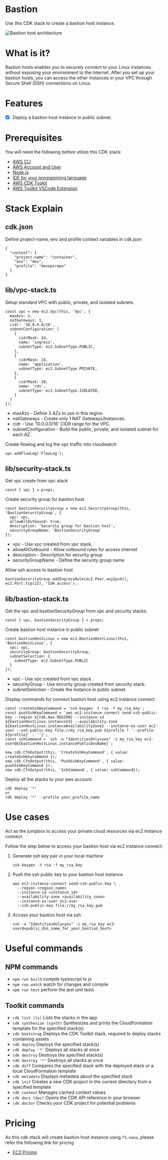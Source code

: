 # Bastion

Use this CDK stack to create a bastion host instance.

![Bastion host architecture](https://github.com/devopsrepohq/bastion/blob/master/_docs/bastion.png?raw=true)

# What is it?

Bastion hosts enables you to securely connect to your Linux instances without exposing your environment to the Internet. After you set up your bastion hosts, you can access the other instances in your VPC through Secure Shell (SSH) connections on Linux.

# Features

- [x] Deploy a bastion host instance in public subnet.

# Prerequisites

You will need the following before utilize this CDK stack:

- [AWS CLI](https://cdkworkshop.com/15-prerequisites/100-awscli.html)
- [AWS Account and User](https://cdkworkshop.com/15-prerequisites/200-account.html)
- [Node.js](https://cdkworkshop.com/15-prerequisites/300-nodejs.html)
- [IDE for your programming language](https://cdkworkshop.com/15-prerequisites/400-ide.html)
- [AWS CDK Tookit](https://cdkworkshop.com/15-prerequisites/500-toolkit.html)
- [AWS Toolkit VSCode Extension](https://github.com/devopsrepohq/aws-toolkit)

# Stack Explain

## cdk.json

Define project-name, env and profile context variables in cdk.json

```
{
  "context": {
    "project-name": "container",
    "env": "dev",
    "profile": "devopsrepo"
  }
}
```

## lib/vpc-stack.ts

Setup standard VPC with public, private, and isolated subnets.

```
const vpc = new ec2.Vpc(this, 'Vpc', {
  maxAzs: 3,
  natGateways: 1,
  cidr: '10.0.0.0/16',
  subnetConfiguration: [
    {
      cidrMask: 24,
      name: 'ingress',
      subnetType: ec2.SubnetType.PUBLIC,
    },
    {
      cidrMask: 24,
      name: 'application',
      subnetType: ec2.SubnetType.PRIVATE,
    },
    {
      cidrMask: 28,
      name: 'rds',
      subnetType: ec2.SubnetType.ISOLATED,
    }
  ]
});
```

- maxAzs - Define 3 AZs to use in this region.
- natGateways - Create only 1 NAT Gateways/Instances.
- cidr - Use '10.0.0.0/16' CIDR range for the VPC.
- subnetConfiguration - Build the public, private, and isolated subnet for each AZ.

Create flowlog and log the vpc traffic into cloudwatch

```
vpc.addFlowLog('FlowLog');
```

## lib/security-stack.ts

Get vpc create from vpc stack

```
const { vpc } = props;
```

Create security group for bastion host

```
const bastionSecurityGroup = new ec2.SecurityGroup(this, 'BastionSecurityGroup', {
  vpc: vpc,
  allowAllOutbound: true,
  description: 'Security group for bastion host',
  securityGroupName: 'BastionSecurityGroup'
});
```

- vpc - Use vpc created from vpc stack.
- allowAllOutbound - Allow outbound rules for access internet
- description - Description for security group
- securityGroupName - Define the security group name

Allow ssh access to bastion host

```
bastionSecurityGroup.addIngressRule(ec2.Peer.anyIpv4(), ec2.Port.tcp(22), 'SSH access');
```

## lib/bastion-stack.ts

Get the vpc and bastionSecurityGroup from vpc and security stacks.

```
const { vpc, bastionSecurityGroup } = props;
```

Create bastion host instance in public subnet

```
const bastionHostLinux = new ec2.BastionHostLinux(this, 'BastionHostLinux', {  
  vpc: vpc,
  securityGroup: bastionSecurityGroup,
  subnetSelection: {
    subnetType: ec2.SubnetType.PUBLIC
  }
});
```

- vpc - Use vpc created from vpc stack.
- securityGroup - Use security group created from security stack.
- subnetSelection - Create the instance in public subnet.

Display commands for connect bastion host using ec2 instance connect

```
const createSshKeyCommand = 'ssh-keygen -t rsa -f my_rsa_key';
const pushSshKeyCommand = `aws ec2-instance-connect send-ssh-public-key --region ${cdk.Aws.REGION} --instance-id ${bastionHostLinux.instanceId} --availability-zone ${bastionHostLinux.instanceAvailabilityZone} --instance-os-user ec2-user --ssh-public-key file://my_rsa_key.pub ${profile ? `--profile ${profile}` : ''}`;
const sshCommand = `ssh -o "IdentitiesOnly=yes" -i my_rsa_key ec2-user@${bastionHostLinux.instancePublicDnsName}`;
        
new cdk.CfnOutput(this, 'CreateSshKeyCommand', { value: createSshKeyCommand });
new cdk.CfnOutput(this, 'PushSshKeyCommand', { value: pushSshKeyCommand });
new cdk.CfnOutput(this, 'SshCommand', { value: sshCommand});
```

Deploy all the stacks to your aws account.

```
cdk deploy '*'
or
cdk deploy '*' --profile your_profile_name
```

# Use cases

Act as the jumpbox to access your private cloud resources via ec2 instance connect.

Follow the step below to access your bastion host via ec2 instance connect:

1. Generate ssh key pair in your local machine

    ```
    ssh-keygen -t rsa -f my_rsa_key
    ```

2. Push the ssh public key to your bastion host instance

    ```
    aws ec2-instance-connect send-ssh-public-key \
      --region <region_name>
      --instance-id <instance_id>
      --availability-zone <availability_zone>
      --instance-os-user ec2-user
      --ssh-public-key file://my_rsa_key.pub
    ```

3. Access your bastion host via ssh

    ```
    ssh -o "IdentitiesOnly=yes" -i my_rsa_key ec2-user@<public_dns_name_for_your_bastion_host>
    ```

# Useful commands

## NPM commands

 * `npm run build`   compile typescript to js
 * `npm run watch`   watch for changes and compile
 * `npm run test`    perform the jest unit tests

## Toolkit commands

 * `cdk list (ls)`            Lists the stacks in the app
 * `cdk synthesize (synth)`   Synthesizes and prints the CloudFormation template for the specified stack(s)
 * `cdk bootstrap`            Deploys the CDK Toolkit stack, required to deploy stacks containing assets
 * `cdk deploy`               Deploys the specified stack(s)
 * `cdk deploy '*'`           Deploys all stacks at once
 * `cdk destroy`              Destroys the specified stack(s)
 * `cdk destroy '*'`          Destroys all stacks at once
 * `cdk diff`                 Compares the specified stack with the deployed stack or a local CloudFormation template
 * `cdk metadata`             Displays metadata about the specified stack
 * `cdk init`                 Creates a new CDK project in the current directory from a specified template
 * `cdk context`              Manages cached context values
 * `cdk docs (doc)`           Opens the CDK API reference in your browser
 * `cdk doctor`               Checks your CDK project for potential problems

 # Pricing

As this cdk stack will create bastion host instance using `T3.nano`, please refer the following link for pricing

- [EC2 Pricing](https://aws.amazon.com/ec2/instance-types/t3/#Product_Details)